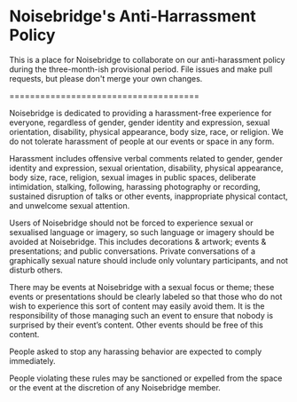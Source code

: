 Noisebridge's Anti-Harrassment Policy
=====================================

This is a place for Noisebridge to collaborate on our anti-harassment
policy during the three-month-ish provisional period. File issues and
make pull requests, but please don't merge your own changes.

=====================================

Noisebridge is dedicated to providing a harassment-free experience for
everyone, regardless of gender, gender identity and expression, sexual
orientation, disability, physical appearance, body size, race, or
religion. We do not tolerate harassment of people at our events or
space in any form.

Harassment includes offensive verbal comments related to gender,
gender identity and expression, sexual orientation, disability,
physical appearance, body size, race, religion, sexual images in
public spaces, deliberate intimidation, stalking, following, harassing
photography or recording, sustained disruption of talks or other
events, inappropriate physical contact, and unwelcome sexual
attention.

Users of Noisebridge should not be forced to experience sexual or 
sexualised language or imagery, so such language or imagery should be 
avoided at Noisebridge. This includes decorations & artwork; events & 
presentations; and public conversations. Private conversations of a 
graphically sexual nature should include only voluntary participants, 
and not disturb others.

There may be events at Noisebridge with a sexual focus or theme; these 
events or presentations should be clearly labeled so that those who do 
not wish to experience this sort of content may easily avoid them. It 
is the responsibility of those managing such an event to ensure that 
nobody is surprised by their event’s content. Other events should be 
free of this content.

People asked to stop any harassing behavior are expected to comply
immediately.

People violating these rules may be sanctioned or expelled from the
space or the event at the discretion of any Noisebridge member.
